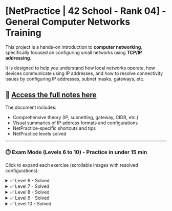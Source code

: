 # [NetPractice | 42 School - Rank 04] - General Computer Networks Training

This project is a hands-on introduction to **computer networking**, specifically focused on configuring small networks using **TCP/IP addressing**.

It is designed to help you understand how local networks operate, how devices communicate using IP addresses, and how to resolve connectivity issues by configuring IP addresses, subnet masks, gateways, etc.

## 📄 [Access the full notes here](/docs/NetPractice_lgandari.pdf)
The document includes:
- Comprehensive theory (IP, subnetting, gateway, CIDR, etc.)
- Visual summaries of IP address formats and configurations
- NetPractice-specific shortcuts and tips
- NetPractice levels solved

---

### ⏱️ Exam Mode (Levels 6 to 10) - Practice in under 15 min
Click to expand each exercise (scrollable images with resolved configurations):

<details>
<summary>✅ Level 6 - Solved</summary>

![Level 6](/img/level6.png)

</details>

<details>
<summary>✅ Level 7 - Solved</summary>

![Level 7](/img/level7.png)

</details>

<details>
<summary>✅ Level 8 - Solved</summary>

![Level 8](/img/level8.png)

</details>

<details>
<summary>✅ Level 9 - Solved</summary>

![Level 9](/img/level9.png)

</details>

<details>
<summary>✅ Level 10 - Solved</summary>

![Level 10](/img/level10.png)

</details>
